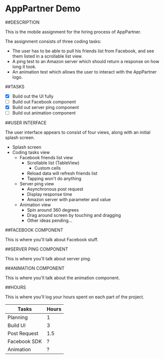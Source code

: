 AppPartner Demo
================

##DESCRIPTION

This is the mobile assignment for the hiring process of AppPartner.

The assignment consists of three coding tasks:

- The user has to be able to pull his friends list from Facebook, and see them listed in a scrollable list view.
- A ping test to an Amazon server which should return a response on how long it took.
- An animation test which allows the user to interact with the AppPartner logo.

##TASKS

- [x] Build out the UI fully
- [ ] Build out Facebook component
- [x] Build out server ping component
- [ ] Build out animation component

##USER INTERFACE

The user interface appears to consist of four views, along with an initial splash screen.

- Splash screen
- Coding tasks view
  - Facebook friends list view
    - Scrollable list (TableView)
      - Custom cells
    - Reload data will refresh friends list
    - Tapping won't do anything
  - Server ping view
    - Asynchronous post request
    - Display response time
    - Amazon server with parameter and value
  - Animation view
    - Spin around 360 degrees
    - Drag around screen by touching and dragging
    - Other ideas pending...


##FACEBOOK COMPONENT

This is where you'll talk about Facebook stuff.

##SERVER PING COMPONENT

This is where you'll talk about server ping.

##ANIMATION COMPONENT

This is where you'll talk about the animation component.

##HOURS

This is where you'll log your hours spent on each part of the project.

Tasks | Hours
----- | -----
Planning | 1
Build UI | 3
Post Request | 1.5
Facebook SDK | ?
Animation | ?
